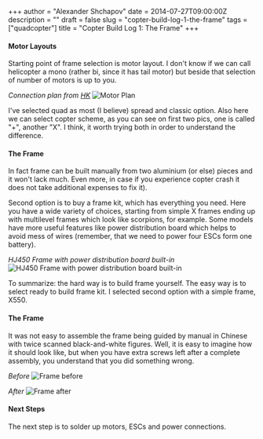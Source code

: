+++
author = "Alexander Shchapov"
date = 2014-07-27T09:00:00Z
description = ""
draft = false
slug = "copter-build-log-1-the-frame"
tags = ["quadcopter"]
title = "Copter Build Log 1: The Frame"
+++

#### Motor Layouts

Starting point of frame selection is motor layout. I don't know if we can call helicopter a mono (rather bi, since it has tail motor) but beside that selection of number of motors is up to you.

_Connection plan from [HK](http://www.hobbyking.com/hobbyking/store/uploads/201872452X19082X44.pdf)_
![Motor Plan](/img/2014/Aug/HK-Mega-v1-motors.jpg)

I've selected quad as most (I believe) spread and classic option. Also here we can select copter scheme, as you can see on first two pics, one is called "+", another "X". I think, it worth trying both in order to understand the difference.

#### The Frame

In fact frame can be built manually from two aluminium (or else) pieces and it won't lack much. Even more, in case if you experience copter crash it does not take additional expenses to fix it).

Second option is to buy a frame kit, which has everything you need. Here you have a wide variety of choices, starting from simple X frames ending up with multilevel frames which look like scorpions, for example. Some models have more useful features like power distribution board which helps to avoid mess of wires (remember, that we need to power four ESCs form one battery).

_HJ450 Frame with power distribution board built-in_
![HJ450 Frame with power distribution board built-in](/img/2014/Aug/621523238_668.jpg)

To summarize: the hard way is to build frame yourself. The easy way is to select ready to build frame kit. I selected second option with a simple frame, X550.

#### The Frame

It was not easy to assemble the frame being guided by manual in Chinese with twice scanned black-and-white figures. Well, it is easy to imagine how it should look like, but when you have extra screws left after a complete assembly, you understand that you did something wrong.

_Before_
![Frame before](/img/2014/Aug/frame-before.jpg)

_After_
![Frame after](/img/2014/Aug/frame-after.jpg)

#### Next Steps

The next step is to solder up motors, ESCs and power connections.

